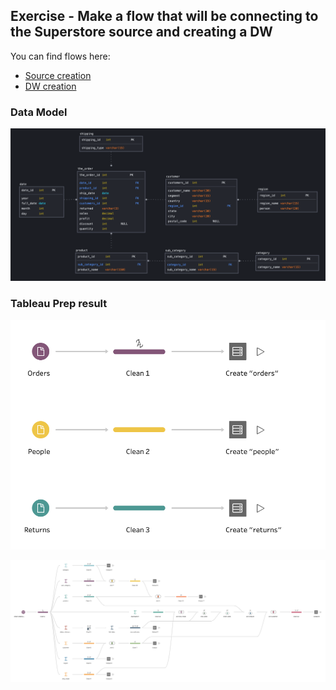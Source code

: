 ## Exercise - Make a flow that will be connecting to the Superstore source and creating a DW
You can find flows here:
  * [Source creation](https://github.com/victorjulyin/DE-101/blob/main/Module4/4.6%20Tableau%20Prep%20/flow1_source_creation.tfl)
  * [DW creation](https://github.com/victorjulyin/DE-101/blob/main/Module4/4.6%20Tableau%20Prep%20/flow2_dw_creation.tfl)


### Data Model
<p align="center"><img  src="https://github.com/victorjulyin/DE-101/blob/main/Module2/2.4%20Data%20Model/data_model.png"></p>

### Tableau Prep result

<p align="center"><img  src="https://github.com/victorjulyin/DE-101/blob/main/Module4/4.6%20Tableau%20Prep/4.6_1.png"></p>

<p align="center"><img  src="https://github.com/victorjulyin/DE-101/blob/main/Module4/4.6%20Tableau%20Prep/4.6_2.png"></p>